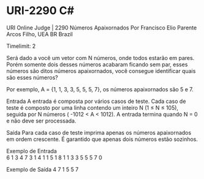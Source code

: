 # URI-2290 C#

  URI Online Judge | 2290
  Números Apaixornados
  Por Francisco Elio Parente Arcos Filho, UEA BR Brazil

  Timelimit: 2
  
Será dado a você um vetor com N números, onde todos estarão em pares. Porém somente dois desses números acabaram ficando sem par, esses números são ditos números apaixornados, você consegue identificar quais são esses números?

Por exemplo, A = {1, 1, 3, 3, 5, 5, 5, 7}, os números apaixornados são 5 e 7.

Entrada
A entrada é composta por vários casos de teste. Cada caso de teste é composto por uma linha contendo um inteiro N (1 ≤ N ≤ 105), seguida por N números ( -1012 < A < 1012). A entrada termina quando N = 0 e não deve ser processada.

Saída
Para cada caso de teste imprima apenas os números apaixornados em ordem crescente. É garantido que apenas dois números estão sozinhos.

Exemplo de Entrada	
6
1 3 4 7 3 1
4
1 1 5 1
8
1 1 3 3 5 5 5 7
0

Exemplo de Saída
4 7
1 5
5 7
